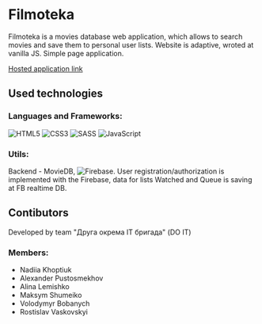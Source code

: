# Filmoteka

Filmoteka is a movies database web application, which allows to search movies and save them to personal user lists. 
Website is adaptive, wroted at vanilla JS.
Simple page application.

[Hosted application link](https://nadiakhoptiuk.github.io/filmoteka_project/)

## Used technologies

### Languages and Frameworks:
![HTML5](https://img.shields.io/badge/html5-%23E34F26.svg?style=for-the-badge&logo=html5&logoColor=white)
![CSS3](https://img.shields.io/badge/css3-%231572B6.svg?style=for-the-badge&logo=css3&logoColor=white)
![SASS](https://img.shields.io/badge/SASS-hotpink.svg?style=for-the-badge&logo=SASS&logoColor=white)
![JavaScript](https://img.shields.io/badge/javascript-%23323330.svg?style=for-the-badge&logo=javascript&logoColor=%23F7DF1E)

### Utils:
Backend - MovieDB, ![Firebase](https://img.shields.io/badge/Firebase-039BE5?style=for-the-badge&logo=Firebase&logoColor=white).
User registration/authorization is implemented with the Firebase, data for lists Watched and Queue is saving at FB realtime DB.

## Contibutors

Developed by team "Друга окрема ІТ бригада" (DO IT)

### Members:
- Nadiia Khoptiuk
- Alexander Pustosmekhov
- Alina Lemishko
- Maksym Shumeiko
- Volodymyr Bobanych
- Rostislav Vaskovskyi
